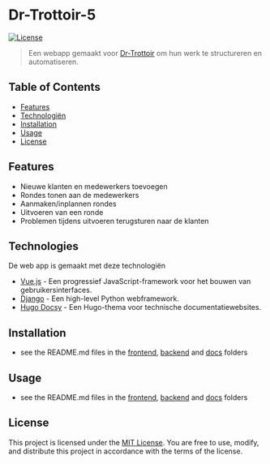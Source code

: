 # Dr-Trottoir-5

[![License](https://img.shields.io/badge/license-MIT-blue.svg)](LICENSE)

> Een webapp gemaakt voor [Dr-Trottoir](https://drtrottoir.be/) om hun werk te structureren en automatiseren.

## Table of Contents

- [Features](#features)
- [Technologiën](#technologies)
- [Installation](#installation)
- [Usage](#usage)
- [License](#license)

## Features

- Nieuwe klanten en medewerkers toevoegen
- Rondes tonen aan de medewerkers
- Aanmaken/inplannen rondes
- Uitvoeren van een ronde
- Problemen tijdens uitvoeren terugsturen naar de klanten

## Technologies

De web app is gemaakt met deze technologiën

- [Vue.js](https://vuejs.org/) - Een progressief JavaScript-framework voor het bouwen van gebruikersinterfaces.
- [Django](https://www.djangoproject.com/) - Een high-level Python webframework.
- [Hugo Docsy](https://www.docsy.dev/) - Een Hugo-thema voor technische documentatiewebsites.


## Installation

- see the README.md files in the [frontend](frontend/README.md), [backend](backend/README.md) and [docs](docs/README.md) folders

## Usage

- see the README.md files in the [frontend](frontend/README.md), [backend](backend/README.md) and [docs](docs/README.md) folders


## License

This project is licensed under the [MIT License](LICENSE). You are free to use, modify, and distribute this project in accordance with the terms of the license.

